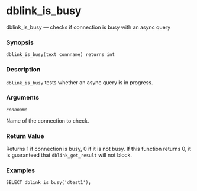 # dblink\_is\_busy

dblink\_is\_busy — checks if connection is busy with an async query

### Synopsis

```text
dblink_is_busy(text connname) returns int
```

### Description

`dblink_is_busy` tests whether an async query is in progress.

### Arguments

_`connname`_

Name of the connection to check.

### Return Value

Returns 1 if connection is busy, 0 if it is not busy. If this function returns 0, it is guaranteed that `dblink_get_result` will not block.

### Examples

```text
SELECT dblink_is_busy('dtest1');
```

